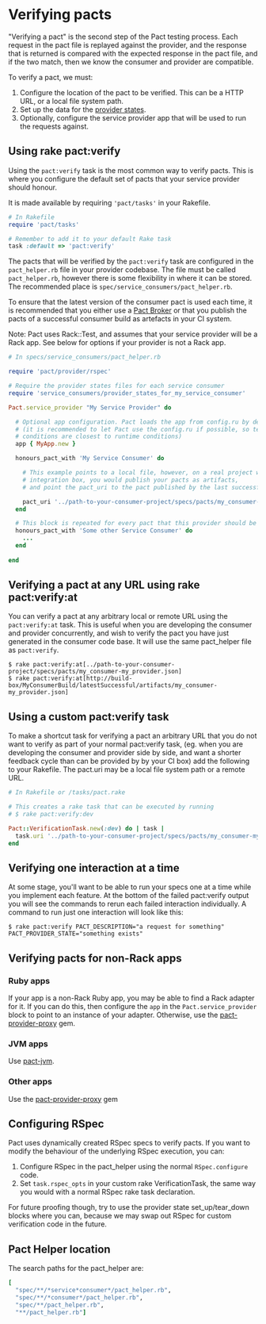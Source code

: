 # Verifying pacts

"Verifying a pact" is the second step of the Pact testing process. Each request in the pact file is replayed against 
the provider, and the response that is returned is compared with the expected response in the pact file, and if the two
match, then we know the consumer and provider are compatible.

To verify a pact, we must:

1. Configure the location of the pact to be verified. This can be a HTTP URL, or a local file system path.
1. Set up the data for the [provider states](/documentation/provider-states.md).
1. Optionally, configure the service provider app that will be used to run the requests against. 


## Using rake pact:verify

Using the `pact:verify` task is the most common way to verify pacts. This is where you configure the default set of pacts that your service provider should honour.

It is made available by requiring `'pact/tasks'` in your Rakefile.

```ruby
# In Rakefile
require 'pact/tasks'

# Remember to add it to your default Rake task
task :default => 'pact:verify'

```

The pacts that will be verified by the `pact:verify` task are configured in the `pact_helper.rb` file in your provider codebase.
The file must be called `pact_helper.rb`, however there is some flexibility in where it can be stored.
The recommended place is `spec/service_consumers/pact_helper.rb`.

To ensure that the latest version of the consumer pact is used each time, it is recommended that you either use a [Pact Broker](https://github.com/bethesque/pact_broker)
or that you publish the pacts of a successful consumer build as artefacts in your CI system.

Note: Pact uses Rack::Test, and assumes that your service provider will be a Rack app. See below for options if your provider is not a Rack app.

```ruby
# In specs/service_consumers/pact_helper.rb

require 'pact/provider/rspec'

# Require the provider states files for each service consumer
require 'service_consumers/provider_states_for_my_service_consumer'

Pact.service_provider "My Service Provider" do

  # Optional app configuration. Pact loads the app from config.ru by default 
  # (it is recommended to let Pact use the config.ru if possible, so testing 
  # conditions are closest to runtime conditions)
  app { MyApp.new }

  honours_pact_with 'My Service Consumer' do

    # This example points to a local file, however, on a real project with a continuous
    # integration box, you would publish your pacts as artifacts,
    # and point the pact_uri to the pact published by the last successful build.

    pact_uri '../path-to-your-consumer-project/specs/pacts/my_consumer-my_provider.json'
  end

  # This block is repeated for every pact that this provider should be verified against.
  honours_pact_with 'Some other Service Consumer' do
    ...
  end  
  
end
```

## Verifying a pact at any URL using rake pact:verify:at

You can verify a pact at any arbitrary local or remote URL using the `pact:verify:at` task.
This is useful when you are developing the consumer and provider concurrently, and wish to verify the pact you have just generated in the consumer code base. It will use the same pact_helper file as `pact:verify`.

    $ rake pact:verify:at[../path-to-your-consumer-project/specs/pacts/my_consumer-my_provider.json]
    $ rake pact:verify:at[http://build-box/MyConsumerBuild/latestSuccessful/artifacts/my_consumer-my_provider.json]


## Using a custom pact:verify task

To make a shortcut task for verifying a pact an arbitrary URL that you do not want to verify as part of your normal pact:verify task,
(eg. when you are developing the consumer and provider side by side, and want a shorter feedback cycle than can be provided by
by your CI box) add the following to your Rakefile. The pact.uri may be a local file system path or a remote URL.

```ruby
# In Rakefile or /tasks/pact.rake

# This creates a rake task that can be executed by running
# $ rake pact:verify:dev

Pact::VerificationTask.new(:dev) do | task |
  task.uri '../path-to-your-consumer-project/specs/pacts/my_consumer-my_provider.json'
end
```

## Verifying one interaction at a time

At some stage, you'll want to be able to run your specs one at a time while you implement each feature. At the bottom of the failed pact:verify output you will see the commands to rerun each failed interaction individually. A command to run just one interaction will look like this:

    $ rake pact:verify PACT_DESCRIPTION="a request for something" PACT_PROVIDER_STATE="something exists"

## Verifying pacts for non-Rack apps

### Ruby apps
If your app is a non-Rack Ruby app, you may be able to find a Rack adapter for it. If you can do this, then configure the `app` in the `Pact.service_provider` block to point to an instance of your adapter. Otherwise, use the [pact-provider-proxy](https://github.com/bethesque/pact-provider-proxy) gem. 

### JVM apps

Use [pact-jvm](https://github.com/DiUS/pact-jvm).

### Other apps
Use the [pact-provider-proxy](https://github.com/bethesque/pact-provider-proxy) gem


## Configuring RSpec

Pact uses dynamically created RSpec specs to verify pacts. If you want to modify the behaviour of the underlying RSpec execution, you can:

1. Configure RSpec in the pact_helper using the normal `RSpec.configure` code.
1. Set `task.rspec_opts` in your custom rake VerificationTask, the same way you would with a normal RSpec rake task declaration.

For future proofing though, try to use the provider state set_up/tear_down blocks where you can, because we may swap out RSpec for custom verification code in the future.

## Pact Helper location

The search paths for the pact_helper are:

```ruby
[
  "spec/**/*service*consumer*/pact_helper.rb",
  "spec/**/*consumer*/pact_helper.rb",
  "spec/**/pact_helper.rb",
  "**/pact_helper.rb"]
```